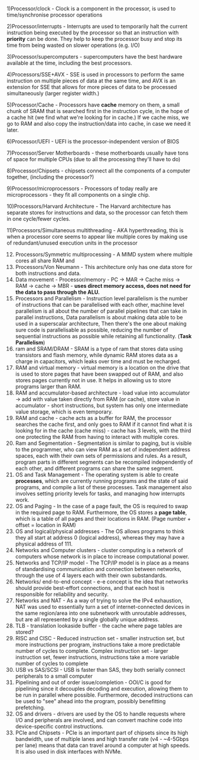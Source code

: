 1)Processor/clock - Clock is a component in the processor, is used to time/synchronise processor operations

2)Processor/interrupts - Interrupts are used to temporarily halt the current instruction being executed by the processor so that an instruction with **priority** can be done. They help to keep the processor busy and stop its time from being wasted on slower operations (e.g. I/O)

3)Processor/supercomputers - supercomputers have the best hardware available at the time, including the best processors.

4)Processors/SSE+AVX - SSE is used in processors to perform the same instruction on multiple pieces of data at the same time, and AVX is an extension for SSE that allows for more pieces of data to be processed simultaneously (larger register width.)

5)Processor/Cache - Processors have **cache** memory on them, a small chunk of SRAM that is searched first in the instruction cycle, in the hope of a cache hit (we find what we're looking for in cache.) If we cache miss, we go to RAM and also copy the instruction/data into cache, in case we need it later. 

6)Processor/UEFI - UEFI is the processor-independent version of BIOS

7)Processor/Server Motherboards - these motherboards usually have tons of space for multiple CPUs (due to all the processing they'll have to do)

8)Processor/Chipsets - chipsets connect all the components of a computer together, (including the processor?)

9)Processor/microprocessors - Processors of today really are microprocessors - they fit all components on a single chip.

10)Processors/Harvard Architecture - The Harvard architecture has separate stores for instructions and data, so the processor can fetch them in one cycle/fewer cycles.

11)Processors/Simultaneous multithreading - AKA hyperthreading, this is when a processor core seems to appear like multiple cores by making use of redundant/unused execution units in the processor

12) Processors/Symmetric multiprocessing - A MIMD system where multiple cores all share RAM and 
13) Processors/Von Neumann - This architecture only has one data store for both instructions and data.
14) Data movement - Processor/memory - PC -> MAR -> Cache miss -> RAM -> cache -> MBR - **uses direct memory access, does not need for the data to pass through the ALU.**
15) Processors and Parallelism - Instruction level parallelism is the number of instructions that can be parallelised with each other, machine level parallelism is all about the number of parallel pipelines that can take in parallel instructions, Data parallelism is about making data able to be used in a superscalar architecture, Then there's the one about making sure code is parallelisable as possible, reducing the number of sequential instructions as possible while retaining all functionality. (**Task Parallelism**)
16) ram and SRAM/DRAM - SRAM is a type of ram that stores data using transistors and flash memory, while dynamic RAM stores data as a charge in capacitors, which  leaks over time and must be recharged.
17) RAM and virtual memory - virtual memory is a location on the drive that is used to store pages that have been swapped out of RAM, and also stores pages currently not in use. It helps in allowing us to store programs larger than RAM.
18) RAM and accumulator-based architecture - load value into accumulator -> add with value taken directly from RAM (or cache), store value in accumulator - short instructions, but system has only one intermediate value storage, which is even temporary.
19) RAM and cache - cache acts as a buffer for RAM, the processor searches the cache first, and only goes to RAM if it cannot find what it is looking for in the cache (cache miss) - cache has 3 levels, with the third one protecting the RAM from having to interact with multiple cores.
20) Ram and Segmentation - Segmentation is similar to paging, but is visible to the programmer, who can view RAM as a set of independent address spaces, each with their own sets of permissions and rules. As a result, program parts in different segments can be recompiled independently of each other, and different programs can share the same segment.
21) OS and Task Management - The operating system is able to create **processes**, which are currently running programs and the state of said programs, and compile a list of these processes. Task management also involves setting priority levels for tasks, and managing how interrupts work.
22) OS and Paging - In the case of a page fault, the OS is required to swap in the required page to RAM. Furthermore, the OS stores a **page table**, which is a table of all pages and their locations in RAM. (Page number + offset = location in RAM)
23) OS and logical/physical addresses - The OS allows programs to think they all start at address 0 (logical address), whereas they may have a physical address of 111.
24) Networks and Computer clusters - cluster computing is a network of computers whose network is in place to increase computational power.
25) Networks and TCP/IP model - The TCP/IP model is in place as a means of standardising communication and connection between networks, through the use of 4 layers each with their own substandards.
26) Networks/ end-to-end concept - e-e concept is the idea that networks should provide best-effort connections, and that each host is responsible for reliability and security.
27) Networks and NAT - As a way of trying to solve the IPv4 exhaustion, NAT was used to essentially turn a set of internet-connected devices in the same region/area into one subnetwork with unroutable addresses, but are all represented by a single globally unique address.
28) TLB - translation lookaside buffer - the cache where page tables are stored?
29) RISC and CISC - Reduced instruction set - smaller instruction set, but more instructions per program, instructions take a more predictable number of cycles to complete. Complex instruction set - larger instruction set, fewer instructions, instructions take a more variable number of cycles to complete
30) USB vs SAS/SCSI - USB is faster than SAS, they both serially connect peripherals to a small computer
31) Pipelining and out of order issue/completion - OOI/C is good for pipelining since it decouples decoding and execution, allowing them to be run in parallel where possible. Furthermore, decoded instructions can be used to "see" ahead into the program, possibly benefitting prefetching.
32) OS and drivers - drivers are used by the OS to handle requests where I/O and peripherals are involved, and can convert machine code into device-specific control instructions.
33) PCIe and Chipsets - PCIe is an important part of chipsets since its high bandwidth, use of multiple lanes and high transfer rate (v4 - ~4-5Gbps per lane) means that data can travel around a computer at high speeds. It is also used in disk interfaces with NVMe.
